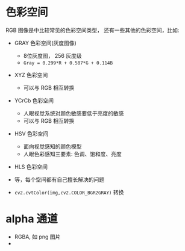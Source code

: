 # 色彩空间

RGB 图像是中比较常见的色彩空间类型， 还有一些其他的色彩空间，比如:

- GRAY 色彩空间(灰度图像)
    - 8位灰度图， 256 灰度级
    - `Gray = 0.299*R + 0.587*G + 0.114B`
- XYZ 色彩空间
    - 可以与 RGB 相互转换
- YCrCb 色彩空间
    - 人眼视觉系统对颜色敏感要低于亮度的敏感
    - 可以与 RGB 相互转换
- HSV 色彩空间
    - 面向视觉感知的颜色模型
    - 人眼色彩感知三要素: 色调、饱和度、亮度
- HLS 色彩空间
- 等，每个空间都有自己擅长解决的问题


- `cv2.cvtColor(img,cv2.COLOR_BGR2GRAY)` 转换

# alpha 通道

- RGBA, 如 png 图片
- 
